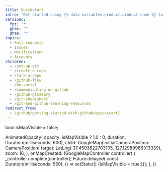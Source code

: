 ```yaml
---
title: Quickstart
intro: 'Get started using {% data variables.product.product_name %} to manage Git repositories and collaborate with others.'
versions:
  fpt: '*'
  ghes: '*'
  ghae: '*'
topics:
  - Pull requests
  - Issues
  - Notifications
  - Accounts
children:
  - /set-up-git
  - /create-a-repo
  - /fork-a-repo
  - /github-flow
  - /be-social
  - /communicating-on-github
  - /github-glossary
  - /git-cheatsheet
  - /git-and-github-learning-resources
redirect_from:
  - /github/getting-started-with-github/quickstart/
---
```

bool isMapVisible = false;

AnimatedOpacity(
  opacity: isMapVisible ? 1.0 : 0,
  duration: Duration(milliseconds: 600),
  child: GoogleMap(
    initialCameraPosition: CameraPosition(
      target: LatLng(
        37.4503622703105, 127.12989966313339),
        zoom: 16,
    ),
    onMapCreated: (GoogleMapController controller) {
      _controller.complete(controller);
      Future.delayed(
          const Duration(milliseconds: 550),
          () => setState(() {isMapVisible = true;}));
    },
))
